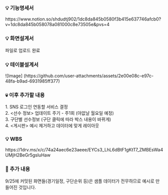 <h3> 💡 기능명세서 </h3>
https://www.notion.so/shdudtj902/1dc8da845b0580f3b415e637746afcb0?v=1dc8da845b058078a081000c8e73505e&pvs=4

<h3> 💡 화면설계서 </h3>
파일로 업로드 완료

<h3> 💡 테이블설계서 </h3>
![Image] (https://github.com/user-attachments/assets/2e00e08c-e97c-48fa-b9ad-6931985ff377)

<h3> 💀 이후 추가할 내용 </h3>
1. SNS 로그인 연동할 서비스 결정 <br>
2. <선수 정보> 업데이트 주기 - 주1회 (야없날 월요일 예정) <br>
3. 구단별 선수정보 (구단 클릭에 따라 박스 내용이 바뀌게) <br>
4. <게시판> 예시 제거하고 데이터에 맞게 레이아웃

<h3> 💡 WBS </h3>
https://1drv.ms/x/c/74a24aec6e23aeee/EYCs3_LhL6dBtF1gKtT7_ZMBEsWa4UMjH2BeGr5gsluHaw

<h3> 🔁 추가 내용 </h3>
9/25에 커밋된 화면들(경기일정, 구단순위 등)은 샘플 데이터가 전무하므로 예시로 만들어진 것입니다. <br>


